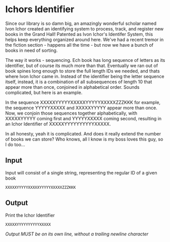 # Ichors Identifier

Since our library is so damn big, an amazingly wonderful scholar named Ivon Ichor created an identifying system to process, track, and register new books in the Grand Hall! Patented as Ivon Ichor's Identifer System, this helps keep everything organized around here. We've had a recent tremor in the fiction section - happens all the time - but now we have a bunch of books in need of sorting.

The way it works - sequencing. Ech book has long sequence of letters as its identifier, but of course its much more than that. Eventually we ran out of book spines long enough to store the full length IDs we needed, and thats where Ivon Ichor came in. Instead of the identifier being the letter sequence itself, instead, it is a combination of all subsequences of length 10 that appear more than once, conjoined in alphabetical order. Sounds complicated, but here is an example.

In the sequence XXXXXYYYYYXXXXXYYYYYXXXXXZZZKKK for example, the sequence YYYYYXXXXX and XXXXXYYYYY appear more than once. Now, we conjoin those sequences together alphabetically, with XXXXXYYYYY coming first and YYYYYXXXXX coming second, resulting in an Ichor Identifier of XXXXXYYYYYYYYYYXXXXX.

In all honesty, yeah it is complicated. And does it really extend the number of books we can store? Who knows, all I know is my boss loves this guy, so I do too...

## Input

Input will consist of a single string, representing the regular ID of a given book

```
XXXXXYYYYYXXXXXYYYYYXXXXXZZZKKK
```

## Output

Print the Ichor Identifier

```
XXXXXYYYYYYYYYYXXXXX
```

_Output MUST be on its own line, without a trailing newline character_
